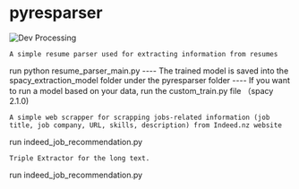 # pyresparser
![Dev Processing](https://github.com/Isabella930514/pyresparser-py3.10/assets/20884866/3df60bc5-277b-4773-b467-c3b0502eb307)


```
A simple resume parser used for extracting information from resumes
```
run python resume_parser_main.py
    ---- The trained model is saved into the spacy_extraction_model folder under the pyresparser folder
    ---- If you want to run a model based on your data, run the custom_train.py file （spacy 2.1.0)

```
A simple web scrapper for scrapping jobs-related information (job title, job company, URL, skills, description) from Indeed.nz website
```
run indeed_job_recommendation.py

```
Triple Extractor for the long text.
```
run indeed_job_recommendation.py

